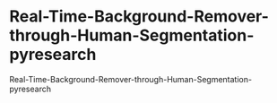# Real-Time-Background-Remover-through-Human-Segmentation-pyresearch
Real-Time-Background-Remover-through-Human-Segmentation-pyresearch
